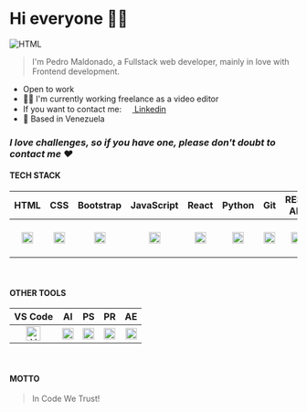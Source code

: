 # Hi everyone 👋🌵

<img src="./assets:img/fetiche2.png" alt="HTML"/>


> I'm Pedro Maldonado, a Fullstack web developer, mainly in love with Frontend development.

- Open to work
- 👨‍💻 I'm currently working freelance as a video editor
- If you want to contact me: <a href="https://www.linkedin.com/in/pedro-maldonado-tremont-362074106/"><img src="./assets:img/linkedin.png" width="15"> Linkedin</a>
- 📍 Based in Venezuela 
 
### ***I love challenges, so if you have one, please don't doubt to contact me ❤***

#### TECH STACK

|  HTML  |  CSS  |  Bootstrap  |  JavaScript  |  React  |  Python  |  Git  |  REST API  |  SQL Alchemy  |  SQL  | PostgreSQL  |
|:---:|:---:|:---:|:---:|:---:|:---:|:---:|:---:|:---:|:---:|:---:|
|  <img src="./assets:img/html.png" width="20" alt="HTML"/> | <img src="./assets:img/css.png" width="20" alt="CSS"/>  |  <img src="./assets:img/bootstrap.png" height="20" alt="Boostrap"/>  |  <img src="./assets:img/javascript.png" width="20" alt="JavaScript"/>  |  <img src="./assets:img/react-logo.png" width="20" alt="React JS"/> |   <img src="./assets:img/python-logo.png" width="20" alt="python"/>  |  <img src="./assets:img/git.png" width="20" alt="git"/>  | <img src="./assets:img/rest-api.png" width="20" alt="rest API"/>  |  <img src="./assets:img/sql-alchemy-logo.png" width="60" alt="SQL Alchemy"/>  | <img src="./assets:img/sql.png" width="40" alt="SQL"/>  | <img src="./assets:img/postgresql.png" width="20" alt="PostgreSQL"/>  |
<br>

#### OTHER TOOLS

|  VS Code  | AI | PS | PR | AE |
|:---:|:---:|:---:|:---:|:---:|
| <img src="./assets/img/vscode-logo.png" width="25" alt="VS Code"/> | <img src="./assets/img/ai-logo.png" width="20" alt="Adobe Illustrator"/>  |  <img src="./assets/img/ps-logo.png" height="20" alt="Photoshop"/>  |  <img src="./assets/img/premiere-pro-logo.png" height="20" alt="Premiere"/>  |  <img src="./assets/img/after-effects-cc-logo-png-transparent.png" width="20" alt="After Effects"/>  |
<br>

#### MOTTO

> In Code We Trust!


